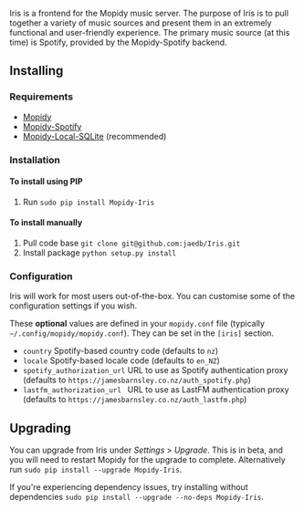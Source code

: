 Iris is a frontend for the Mopidy music server. The purpose of Iris is to pull together a variety of music sources and present them in an extremely functional and user-friendly experience. The primary music source (at this time) is Spotify, provided by the Mopidy-Spotify backend.

## Installing
### Requirements
- [Mopidy](https://docs.mopidy.com/en/latest/installation/)
- [Mopidy-Spotify](https://github.com/mopidy/mopidy-spotify)
- [Mopidy-Local-SQLite](https://github.com/mopidy/mopidy-local-sqlite) (recommended)

### Installation
#### To install using PIP
1. Run `sudo pip install Mopidy-Iris`

#### To install manually
1. Pull code base `git clone git@github.com:jaedb/Iris.git`
2. Install package `python setup.py install`

### Configuration
Iris will work for most users out-of-the-box. You can customise some of the configuration settings if you wish.

These **optional** values are defined in your `mopidy.conf` file (typically `~/.config/mopidy/mopidy.conf`). They can be set in the `[iris]` section.
- `country` Spotify-based country code (defaults to `nz`)
- `locale` Spotify-based locale code (defaults to `en_NZ`)
- `spotify_authorization_url` URL to use as Spotify authentication proxy (defaults to `https://jamesbarnsley.co.nz/auth_spotify.php`)
- `lastfm_authorization_url ` URL to use as LastFM authentication proxy (defaults to `https://jamesbarnsley.co.nz/auth_lastfm.php`)

## Upgrading
You can upgrade from Iris under _Settings_ > _Upgrade_. This is in beta, and you will need to restart Mopidy for the upgrade to complete. Alternatively run `sudo pip install --upgrade Mopidy-Iris`.

If you're experiencing dependency issues, try installing without dependencies `sudo pip install --upgrade --no-deps Mopidy-Iris`.
